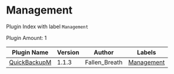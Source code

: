 # Management

Plugin Index with label `Management`

Plugin Amount: 1

| Plugin Name | Version | Author | Labels |
| --- | --- | --- | --- |
| [QuickBackupM](/catalogue/plugins/quick_backup_multi.md) | 1.1.3 | Fallen_Breath | [Management](/catalogue/labels/management.md) |
